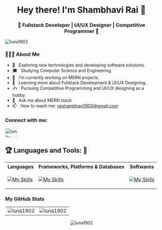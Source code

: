 <h1 align="center">Hey there! I'm Shambhavi Rai 👋 </h1>
<h3 align="center">🚀 Fullstack Developer | UI/UX Designer | Competitive Programmer  🚀</h3>
<div>
 
  <p align="left"> <img src="https://komarev.com/ghpvc/?username=luna1902&label=Profile%20views&color=0e75b6&style=flat" alt="luna1902" /> </p>

  <h3> 👨🏻‍💻 About Me </h3>

- 🤔 &nbsp; Exploring new technologies and developing software solutions.
- 🎓 &nbsp; Studying Computer Science and Engineering.
- 💼 &nbsp; I’m currently working on MERN projects.
- 🌱 &nbsp; Learning more about Fullstack Development & UI/UX Designing.
- ✍️ &nbsp; Pursuing Competitive Programming and UI/UX designing as a hobby.
- 💬 &nbsp; Ask me about MERN stack
- 📫 &nbsp; How to reach me: raishambhavi1902@gmail.com
</div> 
</div>

<h3 align="left">Connect with me:</h3>
<p align="left">
<a href="https://linkedin.com/in/rai-shambhavi/" target="blank"><img align="center" src="https://raw.githubusercontent.com/rahuldkjain/github-profile-readme-generator/master/src/images/icons/Social/linked-in-alt.svg" alt="luna-1902" height="30" width="40" /></a>
</p>

## :trophy: Languages and Tools: :robot:

 <table>
  <tr><th>Languages</th> <th>Frameworks, Platforms & Databases </th><th>Softwares</th>
  <tr>
    <td>

[![My Skills](https://skillicons.dev/icons?i=c,cpp,py,java,html,css,js&perline=3)](https://skillicons.dev)
</td>

 <td>
 
 [![My Skills](https://skillicons.dev/icons?i=git,bootstrap,react,express,nodejs,angular,jquery,nextjs,postman,svelte,ts,tailwind,mysql,mongodb,django,tensorflow,redux&perline=6)](https://skillicons.dev)
    </td>
 <td>
 
[![My Skills](https://skillicons.dev/icons?i=github,vscode,netlify,vercel,figma,anaconda,notion&perline=3)](https://skillicons.dev)
 </td>
    </tr>
  </table>

<h3>My GitHub Stats</h3>

<table>
  <tr>
    <td><img src="https://github-readme-stats.vercel.app/api?username=luna1902&show_icons=true&theme=dark&locale=en" alt="luna1902" /></td>
    <td><img src="https://github-readme-stats.vercel.app/api/top-langs?username=luna1902&show_icons=true&theme=dark&locale=en&layout=compact" alt="luna1902" /></td>
  </tr>
</table>
<div align="center">
<p>
<img align="center" src="https://github-readme-streak-stats.herokuapp.com/?user=luna1902&theme=dark" alt="luna1902" />
</p>
</div>
